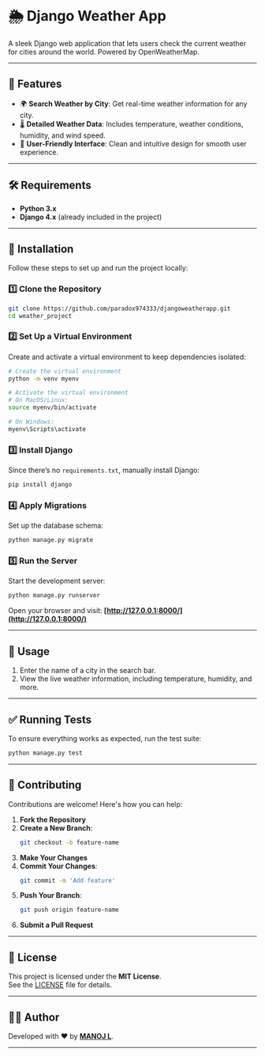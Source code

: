 

# 🌦️ Django Weather App

A sleek Django web application that lets users check the current weather for cities around the world. Powered by OpenWeatherMap.

---

## 🌟 Features

- 🌍 **Search Weather by City**: Get real-time weather information for any city.  
- 🌡️ **Detailed Weather Data**: Includes temperature, weather conditions, humidity, and wind speed.  
- 🎨 **User-Friendly Interface**: Clean and intuitive design for smooth user experience.

---

## 🛠️ Requirements

- **Python 3.x**
- **Django 4.x** (already included in the project)

---

## 🚀 Installation

Follow these steps to set up and run the project locally:

### 1️⃣ Clone the Repository

```bash
git clone https://github.com/paradox974333/djangoweatherapp.git
cd weather_project

```

### 2️⃣ Set Up a Virtual Environment

Create and activate a virtual environment to keep dependencies isolated:

```bash
# Create the virtual environment
python -m venv myenv

# Activate the virtual environment
# On MacOS/Linux:
source myenv/bin/activate

# On Windows:
myenv\Scripts\activate
```

### 3️⃣ Install Django

Since there’s no `requirements.txt`, manually install Django:

```bash
pip install django
```

### 4️⃣ Apply Migrations

Set up the database schema:

```bash
python manage.py migrate
```

### 5️⃣ Run the Server

Start the development server:

```bash
python manage.py runserver
```

Open your browser and visit: **[http://127.0.0.1:8000/](http://127.0.0.1:8000/)**

---

## 🎯 Usage

1. Enter the name of a city in the search bar.  
2. View the live weather information, including temperature, humidity, and more.  

---

## ✅ Running Tests

To ensure everything works as expected, run the test suite:

```bash
python manage.py test
```

---

## 🤝 Contributing

Contributions are welcome! Here's how you can help:

1. **Fork the Repository**  
2. **Create a New Branch**:  
   ```bash
   git checkout -b feature-name
   ```
3. **Make Your Changes**  
4. **Commit Your Changes**:  
   ```bash
   git commit -m 'Add feature'
   ```
5. **Push Your Branch**:  
   ```bash
   git push origin feature-name
   ```
6. **Submit a Pull Request**

---

## 📄 License

This project is licensed under the **MIT License**.  
See the [LICENSE](LICENSE) file for details.

---

## 👨‍💻 Author

Developed with ❤️ by **[MANOJ L](https://github.com/paradox974333)**.  

---

